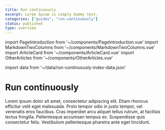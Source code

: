 ```yaml
---
title: Run continuously
excerpt: Lorem Ipsum is simply dummy text.
categories: ["guides", "run-continuously"]
status: published
type: overview
---
```

import PageIntroduction from '~/components/PageIntroduction.vue'
import MarkdownTwoColumns from '~/components/MarkdownTwoColumns.vue'
import ArticleCard from '~/components/ArticleCard.vue'
import OtherArticles from '~/components/OtherArticles.vue'

import data from '~/data/run-continuously-index-data.json'

# Run continuously

<PageIntroduction>
  Lorem ipsum dolor sit amet, consectetur adipiscing elit. Etiam rhoncus efficitur velit eget malesuada. Proin tempor odio in justo tempor, vel venenatis eros faucibus. Cras imperdiet arcu aliquet tellus rutrum, at facilisis lectus fringilla. Pellentesque accumsan tempus ex. Suspendisse quis consectetur felis. Vestibulum pellentesque pharetra ante eget tincidunt.
</PageIntroduction>

<MarkdownTwoColumns>
  <ArticleCard
    title="Kubernetes Operator"
    description="Use the Reliably as a Kubernetes Operator to continuously check your manifests for reliability suggestions."
    link="/docs/guides/run-continuously/kubernetes-operator/"
  />
  <ArticleCard
    title="CRON Jon"
    description="Learnn how to use Reliably as a CRON Job to automate Reliably scanning of your manifests."
    link="/docs/guides/run-continuously/kubernetes-operator/"
  />
</MarkdownTwoColumns>